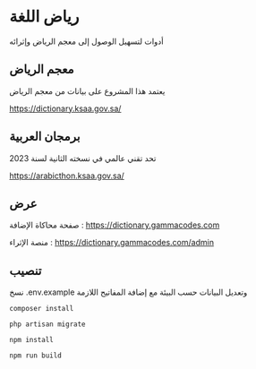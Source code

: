 # رياض اللغة
أدوات لتسهيل الوصول إلى معجم الرياض وإثرائه

## معجم الرياض
يعتمد هذا المشروع على بيانات من معجم الرياض

https://dictionary.ksaa.gov.sa/

## برمجان العربية
تحد تقني عالمي في نسخته الثانية لسنة 2023

https://arabicthon.ksaa.gov.sa/

## عرض

صفحة محاكاة الإضافة : https://dictionary.gammacodes.com

منصة الإثراء : https://dictionary.gammacodes.com/admin

## تنصيب

نسخ .env.example وتعديل البيانات حسب البيئة مع إضافة المفاتيح اللازمة


```
composer install
```

```
php artisan migrate
```

```
npm install
```

```
npm run build
```

